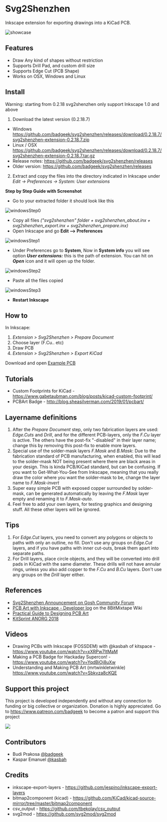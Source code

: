 # Svg2Shenzhen

Inkscape extension for exporting drawings into a KiCad PCB.

![showcase](https://github.com/badgeek/svg2shenzhen/blob/master/doc/resources/showcase.jpeg?raw=true)

## Features

- Draw Any kind of shapes without restriction
- Supports Drill Pad, and custom drill size
- Supports Edge Cut (PCB Shape)
- Works on OSX, Windows and Linux

## Install

Warning: starting from 0.2.18 svg2shenzhen only support Inkscape 1.0 and above

1. Download the latest version (0.2.18.7)
  - Windows https://github.com/badgeek/svg2shenzhen/releases/download/0.2.18.7/svg2shenzhen-extension-0.2.18.7.zip
  - Linux / OSX https://github.com/badgeek/svg2shenzhen/releases/download/0.2.18.7/svg2shenzhen-extension-0.2.18.7.tar.gz
  - Release notes: https://github.com/badgeek/svg2shenzhen/releases
  - Older version: https://github.com/badgeek/svg2shenzhen/releases

2. Extract and copy the files into the directory indicated in Inkscape under *Edit -> Preferences -> System: User extensions*

**Step by Step Guide with Screenshot**
  - Go to your extracted folder it should look like this
  
  ![windowsStep0](https://github.com/badgeek/svg2shenzhen/blob/master/doc/resources/windows_step_0.png?raw=true)
  
  - Copy all files *("svg2shenzhen" folder + svg2shenzhen_about.inx + svg2shenzhen_export.inx + svg2shenzhen_prepare.inx)*
  - Open Inkscape and go **Edit --> Preferences**
  
  ![windowsStep1](https://github.com/badgeek/svg2shenzhen/blob/master/doc/resources/windows_step_1.png?raw=true)
  
  - Under Preferences go to **System**, Now in **System info** you will see option ***User extensions:*** this is the path of extension. You can hit on ***Open*** icon and it will open up the folder.
  
  ![windowsStep2](https://github.com/badgeek/svg2shenzhen/blob/master/doc/resources/windows_step_2.png?raw=true)
  
  - Paste all the files copied
  
  ![windowsStep3](https://github.com/badgeek/svg2shenzhen/blob/master/doc/resources/windows_step_3.png?raw=true)
  
  - **Restart Inkscape** 

## How to

In Inkscape:

1. *Extension > Svg2Shenzhen > Prepare Document*
2. Choose layer (F.Cu.. etc)
3. Draw PCB
4. *Extension > Svg2Shenzhen > Export KiCad*

Download and open [Example PCB](https://raw.githubusercontent.com/badgeek/svg2shenzhen-next/master/examples/viruspcb.svg)

## Tutorials

- Custom Footprints for KiCad - <https://www.gabetaubman.com/blog/posts/kicad-custom-footprint/>
- PCBArt Badge - <http://blog.sheasilverman.com/2019/01/pcbart/>

## Layername definitions

1. After the *Prepare Document* step, only two fabrication layers are used:
   *Edge.Cuts* and *Drill*,
   and for the different PCB-layers, only the *F.Cu* layer is active.
   The others have the post-fix "-disabled" in their layer name;
   change this by removing this post-fix to enable more layers.
2. Special use of the solder-mask layers *F.Mask* and *B.Mask*:
   Due to the fabrication standard of PCB manufacturing,
   when enabled, this will lead to the solder-mask NOT being present
   where there are black areas in your design.
   This is kinda PCB/KiCad standard, but can be confusing.
   If you want to Get-What-You-See from Inkscape,
   meaning that you really draw the color where you want the solder-mask to be,
   change the layer name to *F.Mask-invert*
3. Super easy simple PCB with exposed copper surrounded by solder-mask,
   can be generated automatically by leaving the *F.Mask* layer empty
   and renaming it to *F.Mask-auto*.
4. Feel free to add your own layers, for testing graphics and designing stuff.
   All these other layers will be ignored.

## Tips

1. For *Edge.Cut* layers, you need to convert any polygons or objects to paths with only an outline, no fill.
   Don't use any groups on *Edge.Cut* layers,
   and if you have paths with inner cut-outs,
   break them apart into separate paths.
2. For Drill layers, place circle objects,
   and they will be converted into drill pads in KiCad with the same diameter.
   These drills will not have annular rings,
   unless you also add copper to the *F.Cu* and *B.Cu* layers.
   Don't use any groups on the *Drill* layer either.

## References

- [Svg2Shenzhen Announcement on Gosh Community Forum](https://forum.openhardware.science/t/svg2shenzhen-save-inkscape-drawing-as-kicad-pcb/989)
- [PCB Art with Inkscape - Developer log](http://wiki.8bitmixtape.cc/#/4_7.1-PCB-Art-with-Kicad-and-Inkscape) on the 8BitMixtape Wiki
- [Practical Guide to Designing PCB Art](https://medium.com/@urish/a-practical-guide-to-designing-pcb-art-b5aa22926a5c)
- [KitSprint ANORG 2018](http://wiki.sgmk-ssam.ch/wiki/KitSprint_ANORG_2018#Kicad_bitmap_import_for_Shenzhen_Ready)

## Videos
- Drawing PCBs with Inkscape (FOSSDEM) with @kasbah of kitspace - https://www.youtube.com/watch?v=xXRPw7ItMaM
- Making a PCB Badge for Hackaday Supercon! - https://www.youtube.com/watch?v=YqdBiOj8uXw
- Understanding and Making PCB Art (mrtwinkletwinkle) https://www.youtube.com/watch?v=Sbkvza8cKQE

## Support this project

This project is developed independently and without any connection to funding or big collective or organization.
Donation is highly appreciated.
Go to <https://www.patreon.com/badgeek> to become a patron and support this project

<a href="https://www.patreon.com/badgeek">
  <img src="https://i.imgur.com/ys5X3ZP.png" >
</a>

## Contributors

- Budi Prakosa [@badgeek](https://github.com/badgeek)
- Kaspar Emanuel [@kasbah](https://github.com/kasbah)

## Credits

* inkscape-export-layers - <https://github.com/jespino/inkscape-export-layers>
* bitmap2component (kicad) - <https://github.com/KiCad/kicad-source-mirror/tree/master/bitmap2component>
* csv_output - <https://github.com/tbekolay/csv_output>
* svg2mod - <https://github.com/svg2mod/svg2mod>
